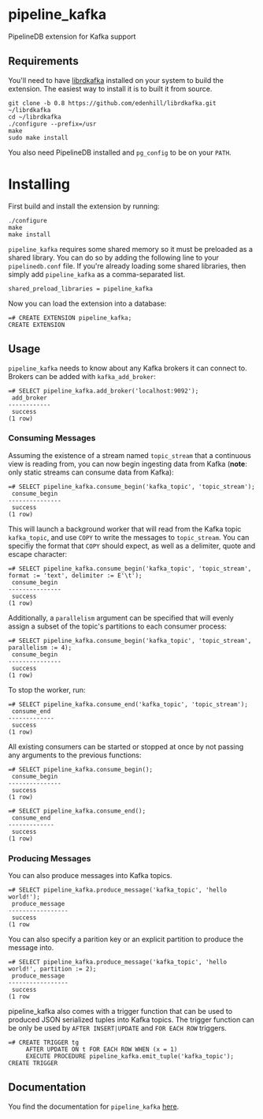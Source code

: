 # pipeline_kafka

PipelineDB extension for Kafka support

## Requirements

You'll need to have [librdkafka](https://github.com/edenhill/librdkafka) installed on your system to build the extension. The easiest way to install it is to built it from source.

```
git clone -b 0.8 https://github.com/edenhill/librdkafka.git ~/librdkafka
cd ~/librdkafka
./configure --prefix=/usr
make
sudo make install
```

You also need PipelineDB installed and `pg_config` to be on your `PATH`.

# Installing

First build and install the extension by running:

```
./configure
make
make install
```

`pipeline_kafka` requires some shared memory so it must be preloaded as a shared library. You can do so by adding the following line to your `pipelinedb.conf` file. If you're already loading some shared libraries, then simply add `pipeline_kafka` as a comma-separated list.

```
shared_preload_libraries = pipeline_kafka
```

Now you can load the extension into a database:

```
=# CREATE EXTENSION pipeline_kafka;
CREATE EXTENSION
```

## Usage

`pipeline_kafka` needs to know about any Kafka brokers it can connect to. Brokers can be added with `kafka_add_broker`:

```
=# SELECT pipeline_kafka.add_broker('localhost:9092');
 add_broker
------------
 success
(1 row)
```

### Consuming Messages

Assuming the existence of a stream named `topic_stream` that a continuous view is reading from, you can now begin ingesting data from Kafka (**note**: only static streams can consume data from Kafka):

```
=# SELECT pipeline_kafka.consume_begin('kafka_topic', 'topic_stream');
 consume_begin
---------------
 success
(1 row)
```

This will launch a background worker that will read from the Kafka topic `kafka_topic`, and use `COPY` to write the messages to `topic_stream`. You can specifiy the format that `COPY` should expect, as well as a delimiter, quote and escape character:

```
=# SELECT pipeline_kafka.consume_begin('kafka_topic', 'topic_stream', format := 'text', delimiter := E'\t');
 consume_begin
---------------
 success
(1 row)
```

Additionally, a `parallelism` argument can be specified that will evenly assign a subset of the topic's partitions to each consumer process:

```
=# SELECT pipeline_kafka.consume_begin('kafka_topic', 'topic_stream', parallelism := 4);
 consume_begin
---------------
 success
(1 row)
```


To stop the worker, run:

```
=# SELECT pipeline_kafka.consume_end('kafka_topic', 'topic_stream');
 consume_end
-------------
 success
(1 row)
```

All existing consumers can be started or stopped at once by not passing any arguments to the previous functions:

```
=# SELECT pipeline_kafka.consume_begin();
 consume_begin
---------------
 success
(1 row)

=# SELECT pipeline_kafka.consume_end();
 consume_end
-------------
 success
(1 row)
```

### Producing Messages

You can also produce messages into Kafka topics.

```
=# SELECT pipeline_kafka.produce_message('kafka_topic', 'hello world!');
 produce_message
-----------------
 success
(1 row
```

You can also specify a parition key or an explicit partition to produce the message into.

```
=# SELECT pipeline_kafka.produce_message('kafka_topic', 'hello world!', partition := 2);
 produce_message
-----------------
 success
(1 row
```

pipeline_kafka also comes with a trigger function that can be used to produced JSON serialized tuples into Kafka topics. The trigger function can be only be used by `AFTER INSERT|UPDATE` and `FOR EACH ROW` triggers.
```
=# CREATE TRIGGER tg
     AFTER UPDATE ON t FOR EACH ROW WHEN (x = 1)
     EXECUTE PROCEDURE pipeline_kafka.emit_tuple('kafka_topic');
CREATE TRIGGER
```

## Documentation

You find the documentation for `pipeline_kafka` [here](http://docs.pipelinedb.com/integrations.html#kafka).
